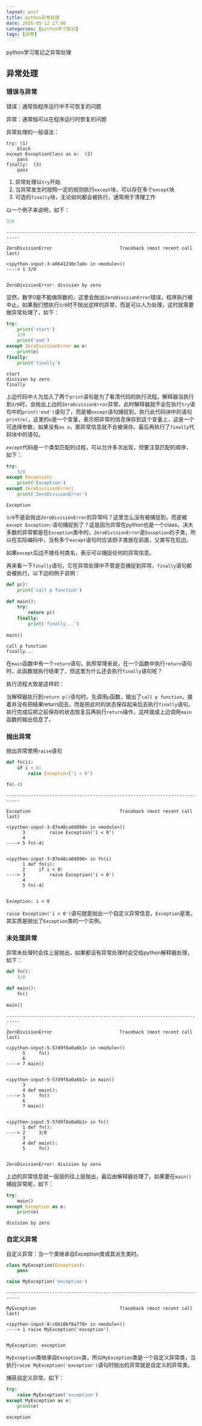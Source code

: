 ```yaml
---
layout: post
title: python异常处理
date: 2016-05-12 17:00
categories: [python学习笔记]
tags: [异常]
---
```


python学习笔记之异常处理
<!--more-->


## 异常处理

### 错误与异常

错误：通常指程序运行中不可恢复的问题

异常：通常指可以在程序运行时恢复的问题

异常处理的一般语法：

```
try: (1)
    block
except ExceptionClass as e:  (2)
    pass
finally:  (3)
    pass
```

1. 异常处理以`try`开始
2. 当异常发生时按照一定的规则执行`except`块，可以存在多个`except`块
3. 可选的`finally`块，无论如何都会被执行，通常用于清理工作

以一个例子来说明，如下：


```python
3/0
```


    ---------------------------------------------------------------------------

    ZeroDivisionError                         Traceback (most recent call last)

    <ipython-input-3-a0641230c7a8> in <module>()
    ----> 1 3/0
    

    ZeroDivisionError: division by zero


显然，数字0是不能做除数的，这里会抛出`ZeroDivisionError`错误，程序执行被中止。如果我们想执行`3/0`时不抛出这样的异常，而是可以人为处理，这时就需要做异常处理了，如下：


```python
try:
    print('start')
    3/0
    print('end')
except ZeroDivisionError as e:
    print(e)
finally:
    print('finally')
```

    start
    division by zero
    finally


上边代码中人为加入了两个`print`语句是为了看清代码的执行流程。解释器当执行到`3/0`时，会抛出上边的`ZeroDivisionError`异常，此时解释器就不会在执行`try`语句中的`print('end')`语句了，而是被`except`语句捕捉到，执行此代码块中的语句`print(e)`，这里的`e`是一个变量，表示把异常的信息保存到这个变量上，这是一个可选择参数，如果没有`as e`，那异常信息就不会被保存。最后再执行了`finally`代码块中的语句。

`except`代码是一个类型匹配的过程，可以允许多次出现，但要注意匹配的顺序，如下：


```python
try:
    3/0
except Exception:
    print('Exception')
except ZeroDivisionError:
    print('ZeroDivisionError')
```

    Exception


`3/0`不是会抛出`ZeroDivisionError`的异常吗？这里怎么没有被捕捉到，而是被`except Exception:`语句捕捉到了？这是因为异常在python也是一个class，决大多数的异常都是在`Exception`类中的，`ZeroDivisionError`是`Exception`的子类，所以在实际编码中，当有多个`except`语句时应该把子类放在前面，父类写在后边。

如果`except`后边不接任何类名，表示可以捕捉任何的异常信息。

再来看一下`finally`语句，它在异常处理中不管是否捕捉到异常，`finally`语句都会被执行，以下边的例子说明：


```python
def p():
    print('call p function')
    
def main():
    try:
        return p()
    finally:
        print('finally...')
        
main()
```

    call p function
    finally...


在`main`函数中有一个`return`语句，执照常理来说，在一个函数中执行`return`语句时，此函数就执行结束了，但这里为什么还会执行`finally`语句呢？

执行流程大致是这样的：

当解释器执行到`return p()`语句时，先调用`p`函数，输出了`call p function`，接着并没有把结果return回去，而是把此时的状态保存起来后去执行`finally`语句，执行完成后把之前保存的状态恢复后再执行`return`操作，这样就成上边调用`main`函数的输出信息了。

### 抛出异常

抛出异常使用`raise`语句


```python
def fn(i):
    if i < 0:
        raise Exception('i < 0')
        
fn(-4)
```


    ---------------------------------------------------------------------------

    Exception                                 Traceback (most recent call last)

    <ipython-input-3-87e48ca0d898> in <module>()
          3         raise Exception('i < 0')
          4 
    ----> 5 fn(-4)
    

    <ipython-input-3-87e48ca0d898> in fn(i)
          1 def fn(i):
          2     if i < 0:
    ----> 3         raise Exception('i < 0')
          4 
          5 fn(-4)


    Exception: i < 0


`raise Exception('i < 0')`语句就是抛出一个自定义异常信息，`Exception`是类，其实质是抛出了`Exception`类的一个实例。

### 未处理异常

异常未处理时会往上层抛出，如果都没有异常处理时会交给python解释器处理，如下：


```python
def fn():
    3/0
    
def main():
    fn()
    
main()
```


    ---------------------------------------------------------------------------

    ZeroDivisionError                         Traceback (most recent call last)

    <ipython-input-5-57d9f8a0a6b1> in <module>()
          5     fn()
          6 
    ----> 7 main()
    

    <ipython-input-5-57d9f8a0a6b1> in main()
          3 
          4 def main():
    ----> 5     fn()
          6 
          7 main()


    <ipython-input-5-57d9f8a0a6b1> in fn()
          1 def fn():
    ----> 2     3/0
          3 
          4 def main():
          5     fn()


    ZeroDivisionError: division by zero


上边的异常信息就一层层的往上层抛出，最后由解释器处理了。如果要在`main()`捕捉异常呢，如下：


```python
try:
    main()
except Exception as e:
    print(e)
```

    division by zero


### 自定义异常

自定义异常：当一个类继承自Exception类或其派生类时。


```python
class MyException(Exception):
    pass
```


```python
raise MyException('exception')
```


    ---------------------------------------------------------------------------

    MyException                               Traceback (most recent call last)

    <ipython-input-8-c6b10bf8a778> in <module>()
    ----> 1 raise MyException('exception')
    

    MyException: exception


`MyException`类继承自`Exception`类，所以`MyException`类是一个自定义异常类，当执行`raise MyException('exception')`语句时抛出的异常就是自定义的异常类。

捕获自定义异常，如下：


```python
try:
    raise MyException('exception')
except MyException as e:
    print(e)
```

    exception

